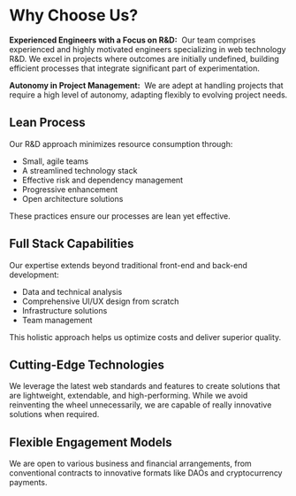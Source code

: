 # Why Choose Us?

**Experienced Engineers with a Focus on R&D:** &nbsp;Our team comprises experienced and highly motivated engineers specializing in web technology R&D. We excel in projects where outcomes are initially undefined, building efficient processes that integrate significant part of experimentation.

**Autonomy in Project Management:**  &nbsp;We are adept at handling projects that require a high level of autonomy, adapting flexibly to evolving project needs.

## Lean Process

Our R&D approach minimizes resource consumption through:

- Small, agile teams
- A streamlined technology stack
- Effective risk and dependency management
- Progressive enhancement
- Open architecture solutions

These practices ensure our processes are lean yet effective.

## Full Stack Capabilities

Our expertise extends beyond traditional front-end and back-end development:

- Data and technical analysis
- Comprehensive UI/UX design from scratch
- Infrastructure solutions
- Team management

This holistic approach helps us optimize costs and deliver superior quality.

## Cutting-Edge Technologies

We leverage the latest web standards and features to create solutions that are lightweight, extendable, and high-performing. While we avoid reinventing the wheel unnecessarily, we are capable of really innovative solutions when required.

## Flexible Engagement Models

We are open to various business and financial arrangements, from conventional contracts to innovative formats like DAOs and cryptocurrency payments.
